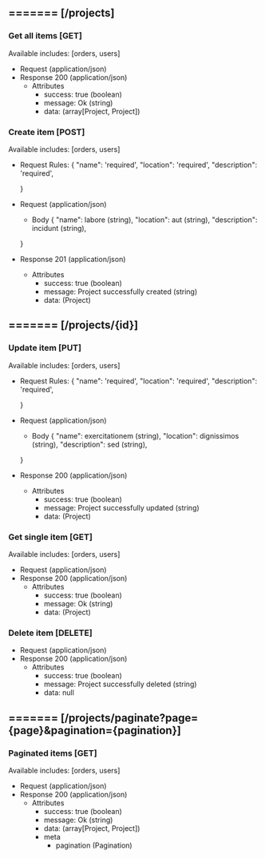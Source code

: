 ## ======= [/projects]

### Get all items [GET]
Available includes: [orders, users]
+ Request (application/json)
    <!-- include(request/header.md) -->
+ Response 200 (application/json)
    + Attributes         
        + success: true (boolean)
        + message: Ok (string)
        + data: (array[Project, Project])

<!-- include(response/401.md) -->
<!-- include(response/500.md) -->
### Create item [POST]
Available includes: [orders, users]
+ Request Rules:
    {
        "name": 'required',
        "location": 'required',
        "description": 'required',

    }
+ Request (application/json)
    <!-- include(request/header.md) -->
    + Body
    {
            "name": labore (string),
            "location": aut (string),
            "description": incidunt (string),

    }
+ Response 201 (application/json)
    + Attributes         
        + success: true (boolean)
        + message: Project successfully created (string)
        + data: (Project)

<!-- include(response/401.md) -->
<!-- include(response/422.md) -->
<!-- include(response/500.md) -->

## ======= [/projects/{id}]
### Update item [PUT]
Available includes: [orders, users]
<!-- include(parameters/id.md) -->
+ Request Rules:
    {
        "name": 'required',
        "location": 'required',
        "description": 'required',

    }
+ Request (application/json)
    <!-- include(request/header.md) -->
    + Body
    {
            "name": exercitationem (string),
            "location": dignissimos (string),
            "description": sed (string),

    }
+ Response 200 (application/json)
    + Attributes         
        + success: true (boolean)
        + message: Project successfully updated (string)
        + data: (Project)

<!-- include(response/401.md) -->
<!-- include(response/404.md) -->
<!-- include(response/422.md) -->
<!-- include(response/500.md) -->
### Get single item [GET]
Available includes: [orders, users]
<!-- include(parameters/id.md) -->
+ Request (application/json)
    <!-- include(request/header.md) -->
+ Response 200 (application/json)
    + Attributes         
        + success: true (boolean)
        + message: Ok (string)
        + data: (Project)

<!-- include(response/401.md) -->
<!-- include(response/404.md) -->
<!-- include(response/500.md) -->
### Delete item [DELETE]
<!-- include(parameters/id.md) -->
+ Request (application/json)
    <!-- include(request/header.md) -->    
+ Response 200 (application/json)
    + Attributes         
        + success: true (boolean)
        + message: Project successfully deleted (string)
        + data: null

<!-- include(response/401.md) -->
<!-- include(response/404.md) -->
<!-- include(response/500.md) -->

## ======= [/projects/paginate?page={page}&pagination={pagination}]
### Paginated items [GET]
Available includes: [orders, users]
<!-- include(parameters/pagination.md) -->
+ Request (application/json)
    <!-- include(request/header.md) -->
+ Response 200 (application/json)
    + Attributes         
        + success: true (boolean)
        + message: Ok (string)
        + data: (array[Project, Project])
        + meta
            + pagination (Pagination)

<!-- include(response/401.md) -->
<!-- include(response/500.md) -->


